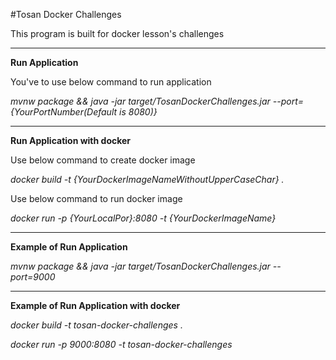 #Tosan Docker Challenges

This program is built for docker lesson's challenges

***
<p><b>Run Application</b></p>
You've to use below command to run application
<p></p>
<p><i>mvnw package && java -jar target/TosanDockerChallenges.jar --port={YourPortNumber(Default is 8080)}</i></p>

***
<p><b>Run Application with docker</b></p>
Use below command to create docker image
<p><i>docker build -t {YourDockerImageNameWithoutUpperCaseChar} .</i></p>
<p></p>
Use below command to run docker image
<p><i>docker run -p {YourLocalPor}:8080 -t {YourDockerImageName}</i></p>

***
<p><b>Example of Run Application</b></p>
<p><i>mvnw package && java -jar target/TosanDockerChallenges.jar --port=9000</i></p>


***
<p><b>Example of Run Application with docker</b></p>
<p><i>docker build -t tosan-docker-challenges .</i></p>
<p><i>docker run -p 9000:8080 -t tosan-docker-challenges</i></p>